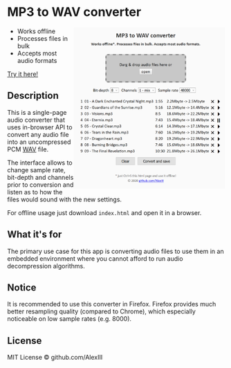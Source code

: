 # MP3 to WAV converter

[<img width="350" align="right" src="screencap.png" />](https://alexiii.github.io/web-wav-converter)

- Works offline
- Processes files in bulk
- Accepts most audio formats

[Try it here!](https://mp3towav.audio.org)


## Description

This is a single-page audio converter that uses in-browser API to convert any audio file into an uncompressed PCM [WAV](https://en.wikipedia.org/wiki/WAV) file.

The interface allows to change sample rate, bit-depth and channels prior to conversion and listen as to how the files would sound with the new settings.

For offline usage just download `index.html` and open it in a browser.

## What it's for

The primary use case for this app is converting audio files to use them in an embedded environment where you cannot afford to run audio decompression algorithms.

## Notice

It is recommended to use this converter in Firefox. Firefox provides much better resampling quality (compared to Chrome), which especially noticeable on low sample rates (e.g. 8000).

## License

MIT License © github.com/AlexIII
